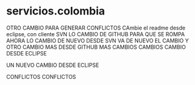 # servicios.colombia
OTRO CAMBIO PARA GENERAR CONFLICTOS
CAmbie el readme desde eclipse, con cliente SVN
LO CAMBIO DE GITHUB PARA QUE SE ROMPA
AHORA LO CAMBIO DE NUEVO DESDE SVN
VA DE NUEVO EL CAMBIO
Y OTRO CAMBIO MAS DESDE GITHUB
MAS CAMBIOS CAMBIOS
CAMBIO DESDE ECLIPSE


UN NUEVO CAMBIO DESDE ECLIPSE

CONFLICTOS CONFLICTOS

